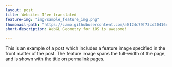 ```yaml
---
layout: post
title: Websites I've translated
feature-img: "img/sample_feature_img.png"
thumbnail-path: "https://camo.githubusercontent.com/a0124c79f73cd20416e8730b21f018d37ef423f1/68747470733a2f2f692e6962622e636f2f4462546b3873532f63706c30312e6a7067"
short-description: WebGL Geometry for iOS is awesome!

---
```

This is an example of a post which includes a feature image specified in the front matter of the post. The feature image spans the full-width of the page, and is shown with the title on permalink pages.
